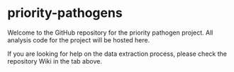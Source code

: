 # priority-pathogens
Welcome to the GitHub repository for the priority pathogen project. All analysis code for the project will be hosted here.

If you are looking for help on the data extraction process, please check the repository Wiki in the tab above.
